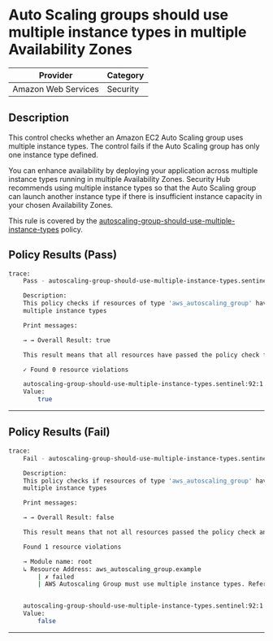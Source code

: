 # Auto Scaling groups should use multiple instance types in multiple Availability Zones

| Provider            | Category  |
| ------------------- | --------  |
| Amazon Web Services |  Security |

## Description

This control checks whether an Amazon EC2 Auto Scaling group uses multiple instance types. The control fails if the Auto Scaling group has only one instance type defined.

You can enhance availability by deploying your application across multiple instance types running in multiple Availability Zones. Security Hub recommends using multiple instance types so that the Auto Scaling group can launch another instance type if there is insufficient instance capacity in your chosen Availability Zones.

This rule is covered by the [autoscaling-group-should-use-multiple-instance-types](https://github.com/hashicorp/policy-library-FSBP-Policy-Set-for-AWS-Terraform/blob/main/policies/autoscaling-group/autoscaling-group-should-use-multiple-instance-types.sentinel) policy.

## Policy Results (Pass)

```bash
trace:
    Pass - autoscaling-group-should-use-multiple-instance-types.sentinel

    Description:
    This policy checks if resources of type 'aws_autoscaling_group' have the
    multiple instance types

    Print messages:

    → → Overall Result: true

    This result means that all resources have passed the policy check for the policy autoscaling-group-should-use-multiple-instance-types.

    ✓ Found 0 resource violations

    autoscaling-group-should-use-multiple-instance-types.sentinel:92:1 - Rule "main"
    Value:
        true
```

---

## Policy Results (Fail)

```bash
trace:
    Fail - autoscaling-group-should-use-multiple-instance-types.sentinel

    Description:
    This policy checks if resources of type 'aws_autoscaling_group' have the
    multiple instance types

    Print messages:

    → → Overall Result: false

    This result means that not all resources passed the policy check and the protected behavior is not allowed for the policy autoscaling-group-should-use-multiple-instance-types.

    Found 1 resource violations

    → Module name: root
    ↳ Resource Address: aws_autoscaling_group.example
        | ✗ failed
        | AWS Autoscaling Group must use multiple instance types. Refer to https://docs.aws.amazon.com/securityhub/latest/userguide/autoscaling-controls.html#autoscaling-6 for more details.


    autoscaling-group-should-use-multiple-instance-types.sentinel:92:1 - Rule "main"
    Value:
        false
```

---
